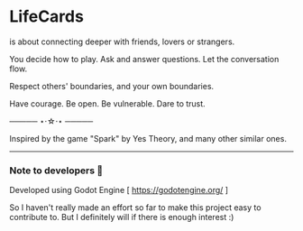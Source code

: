# LifeCards
is about connecting deeper with friends, lovers or strangers.

You decide how to play.
Ask and answer questions.
Let the conversation flow.

Respect others' boundaries,
and your own boundaries.

Have courage.
Be open.
Be vulnerable.
Dare to trust.
 
───── ⋆⋅☆⋅⋆ ─────

Inspired by the game "Spark" by Yes Theory, and many other similar ones.


---------------------------------------------
### Note to developers 🤖
Developed using Godot Engine [ https://godotengine.org/ ]

So I haven't really made an effort so far to make this project easy to contribute to. But I definitely will if there is enough interest :)
